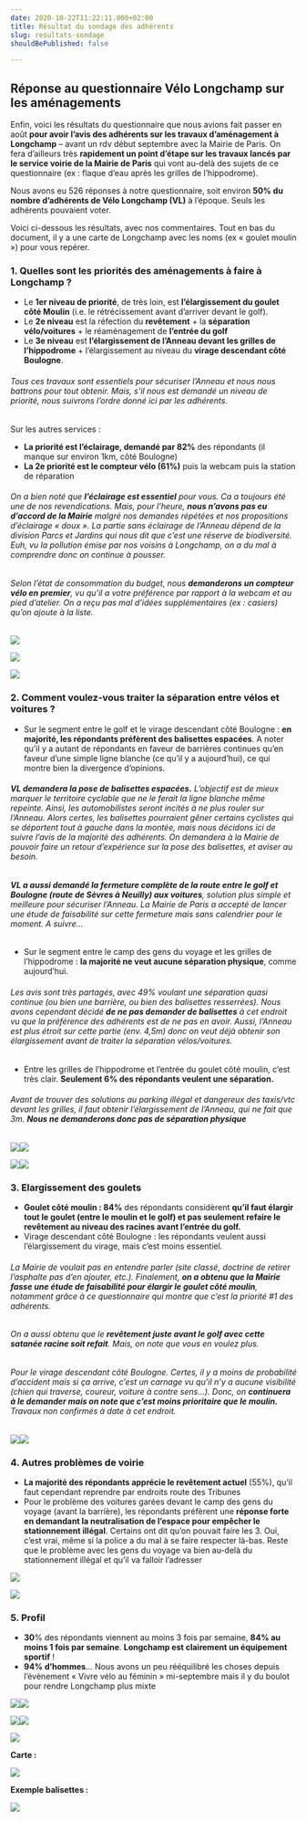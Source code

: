 ```yaml
---
date: 2020-10-22T11:22:11.000+02:00
title: Résultat du sondage des adhérents
slug: resultats-sondage
shouldBePublished: false

---
```

## Réponse au questionnaire Vélo Longchamp sur les aménagements

Enfin, voici les résultats du questionnaire que nous avions fait passer en août **pour avoir l’avis des adhérents sur les travaux d’aménagement à Longchamp** – avant un rdv début septembre avec la Mairie de Paris. On fera d’ailleurs très **rapidement un point d’étape sur les travaux lancés par le service voirie de la Mairie de Paris** qui vont au-delà des sujets de ce questionnaire (ex : flaque d’eau après les grilles de l’hippodrome).

Nous avons eu 526 réponses à notre questionnaire, soit environ **50% du nombre d’adhérents de Vélo Longchamp (VL)** à l’époque. Seuls les adhérents pouvaient voter.

Voici ci-dessous les résultats, avec nos commentaires. Tout en bas du document, il y a une carte de Longchamp avec les noms (ex « goulet moulin ») pour vous repérer.

### **1. Quelles sont les priorités des aménagements à faire à Longchamp ?**

* Le **1er niveau de priorité**, de très loin, est **l’élargissement du goulet côté Moulin** (i.e. le rétrécissement avant d’arriver devant le golf).
* Le **2e niveau** est la réfection du **revêtement** + la **séparation vélo/voitures** + le réaménagement de **l’entrée du golf**
* Le **3e niveau** est **l’élargissement de l’Anneau devant les grilles de l’hippodrome** + l’élargissement au niveau du **virage descendant côté Boulogne**.

###### _Tous ces travaux sont essentiels pour sécuriser l’Anneau et nous nous battrons pour tout obtenir. Mais, s’il nous est demandé un niveau de priorité, nous suivrons l’ordre donné ici par les adhérents._

Sur les autres services :

* **La priorité est l’éclairage, demandé par 82%** des répondants (il manque sur environ 1km, côté Boulogne)
* **La 2e priorité est le compteur vélo (61%)** puis la webcam puis la station de réparation

###### _On a bien noté que **l’éclairage est essentiel** pour vous. Ca a toujours été une de nos revendications. Mais, pour l’heure, **nous n’avons pas eu d’accord de la Mairie** malgré nos demandes répétées et nos propositions d’éclairage « doux ». La partie sans éclairage de l’Anneau dépend de la division Parcs et Jardins qui nous dit que c’est une réserve de biodiversité. Euh, vu la pollution émise par nos voisins à Longchamp, on a du mal à comprendre donc on continue à pousser._

###### _Selon l’état de consommation du budget, nous **demanderons un compteur vélo en premier**, vu qu’il a votre préférence par rapport à la webcam et au pied d’atelier. On a reçu pas mal d’idées supplémentaires (ex : casiers) qu’on ajoute à la liste._

![](/media/chart-1.png)

![](/media/chart-2.png)

![](/media/chart-3.png)

### **2. Comment voulez-vous traiter la séparation entre vélos et voitures ?**

* Sur le segment entre le golf et le virage descendant côté Boulogne : **en majorité, les répondants préfèrent des balisettes espacées**. A noter qu’il y a autant de répondants en faveur de barrières continues qu’en faveur d’une simple ligne blanche (ce qu’il y a aujourd’hui), ce qui montre bien la divergence d’opinions.

###### **_VL demandera la pose de balisettes espacées._** _L’objectif est de mieux marquer le territoire cyclable que ne le ferait la ligne blanche même repeinte. Ainsi, les automobilistes seront incités à ne plus rouler sur l’Anneau. Alors certes, les balisettes pourraient gêner certains cyclistes qui se déportent tout à gauche dans la montée, mais nous décidons ici de suivre l’avis de la majorité des adhérents. On demandera à la Mairie de pouvoir faire un retour d’expérience sur la pose des balisettes, et aviser au besoin._

###### **_VL a aussi demandé la fermeture complète de la route entre le golf et Boulogne (route de Sèvres à Neuilly) aux voitures_**_, solution plus simple et meilleure pour sécuriser l’Anneau. La Mairie de Paris a accepté de lancer une étude de faisabilité sur cette fermeture mais sans calendrier pour le moment. A suivre…_

* Sur le segment entre le camp des gens du voyage et les grilles de l’hippodrome : **la majorité ne veut aucune séparation physique**, comme aujourd’hui.

###### _Les avis sont très partagés, avec 49% voulant une séparation quasi continue (ou bien une barrière, ou bien des balisettes resserrées). Nous avons cependant décidé **de ne pas demander de balisettes** à cet endroit vu que la préférence des adhérents est de ne pas en avoir. Aussi, l’Anneau est plus étroit sur cette partie (env. 4,5m) donc on veut déjà obtenir son élargissement avant de traiter la séparation vélos/voitures._

* Entre les grilles de l’hippodrome et l’entrée du goulet côté moulin, c’est très clair. **Seulement 6% des répondants veulent une séparation.**

###### _Avant de trouver des solutions au parking illégal et dangereux des taxis/vtc devant les grilles, il faut obtenir l’élargissement de l’Anneau, qui ne fait que 3m. **Nous ne demanderons donc pas de séparation physique**_

![](/media/chart-4.png)![](/media/chart-4b.png)

![](/media/chart-5.png)![](/media/chart-5b.png)

### **3. Elargissement des goulets**

* **Goulet côté moulin : 84%** des répondants considèrent **qu’il faut élargir tout le goulet (entre le moulin et le golf) et pas seulement refaire le revêtement au niveau des racines avant l’entrée du golf.**
* Virage descendant côté Boulogne : les répondants veulent aussi l’élargissement du virage, mais c’est moins essentiel.

###### _La Mairie de voulait pas en entendre parler (site classé, doctrine de retirer l’asphalte pas d’en ajouter, etc.). Finalement, **on a obtenu que la Mairie fasse une étude de faisabilité pour élargir le goulet côté moulin**, notamment grâce à ce questionnaire qui montre que c’est la priorité #1 des adhérents._

###### _On a aussi obtenu que le **revêtement juste avant le golf avec cette satanée racine soit refait**. Mais, on note que vous en voulez plus._

###### _Pour le virage descendant côté Boulogne. Certes, il y a moins de probabilité d’accident mais si ça arrive, c’est un carnage vu qu’il n’y a aucune visibilité (chien qui traverse, coureur, voiture à contre sens…). Donc, on **continuera à le demander mais on note que c’est moins prioritaire que le moulin.** Travaux non confirmés à date à cet endroit._

![](/media/chart-6.png)![](/media/chart-6b.png)

### **4. Autres problèmes de voirie**

* **La majorité des répondants apprécie le revêtement actuel** (55%), qu’il faut cependant reprendre par endroits route des Tribunes
* Pour le problème des voitures garées devant le camp des gens du voyage (avant la barrière), les répondants préfèrent une **réponse forte en demandant la neutralisation de l’espace pour empêcher le stationnement illégal**. Certains ont dit qu’on pouvait faire les 3. Oui, c’est vrai, même si la police a du mal à se faire respecter là-bas. Reste que le problème avec les gens du voyage va bien au-delà du stationnement illégal et qu’il va falloir l’adresser

![](/media/chart-7b.png)

![](/media/chart-7.png)

### **5. Profil**

* **30**% des répondants viennent au moins 3 fois par semaine, **84% au moins 1 fois par semaine**. **Longchamp est clairement un équipement sportif** !
* **94% d’hommes**… Nous avons un peu rééquilibré les choses depuis l’évènement « Vivre vélo au féminin » mi-septembre mais il y du boulot pour rendre Longchamp plus mixte

![](/media/chart-8.png)![](/media/chart-9.png)

![](/media/chart-10.png)![](/media/chart-11.png)

![](/media/chart-12.png)

**Carte :**

![](/media/carte.png)

**Exemple balisettes :**

![](/media/balisettes.png)